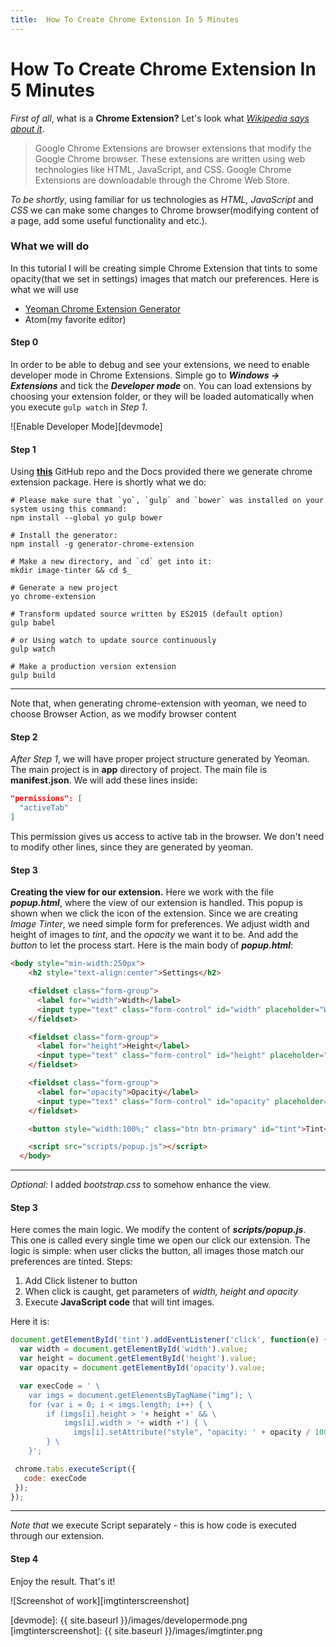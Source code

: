 ```yaml
---
title:	How To Create Chrome Extension In 5 Minutes
---
```


# How To Create Chrome Extension In 5 Minutes


_First of all_, what is a **Chrome Extension?** Let's look what [_Wikipedia says about it_][wikiext].

> Google Chrome Extensions are browser extensions that modify the Google Chrome browser. These extensions are written using web technologies like HTML, JavaScript, and CSS. Google Chrome Extensions are downloadable through the Chrome Web Store.

_To be shortly_, using familiar for us technologies as _HTML, JavaScript_ and _CSS_ we can make some changes to Chrome browser(modifying content of a page, add some useful functionality and etc.).

### What we will do

In this tutorial I will be creating simple Chrome Extension that tints to some opacity(that we set in settings) images that match our preferences. Here is what we will use

* [Yeoman Chrome Extension Generator][yeoman]
* Atom(my favorite editor)

#### Step 0

In order to be able to debug and see your extensions, we need to enable developer mode in Chrome Extensions. Simple go to **_Windows -> Extensions_** and tick the **_Developer mode_** on. You can load extensions by choosing your extension folder, or they will be loaded automatically when you execute `gulp watch` in _Step 1_.

![Enable Developer Mode][devmode]

#### Step 1

Using [**this**][yeoman] GitHub repo and the Docs provided there we generate chrome extension package. Here is shortly what we do:

```console
# Please make sure that `yo`, `gulp` and `bower` was installed on your system using this command:
npm install --global yo gulp bower

# Install the generator:
npm install -g generator-chrome-extension

# Make a new directory, and `cd` get into it:
mkdir image-tinter && cd $_

# Generate a new project
yo chrome-extension

# Transform updated source written by ES2015 (default option)
gulp babel

# or Using watch to update source continuously
gulp watch

# Make a production version extension
gulp build
```
---
Note that, when generating chrome-extension with yeoman, we need to choose Browser Action, as we modify browser content

#### Step 2

_After Step 1_, we will have proper project structure generated by Yeoman. The main project is in **app** directory of project. The main file is **manifest.json**. We will add these lines inside:

```json
"permissions": [
  "activeTab"
]
```

This permission gives us access to active tab in the browser. We don't need to modify other lines, since they are generated by yeoman.

#### Step 3

**Creating the view for our extension.** Here we work with the file **_popup.html_**, where the view of our extension is handled. This popup is shown when we click the icon of the extension. Since we are creating _Image Tinter_, we need simple form for preferences. We adjust width and height of images to _tint_, and the _opacity_ we want it to be. And add the _button_ to let the process start. Here is the main body of **_popup.html_**:

```html
<body style="min-width:250px">
    <h2 style="text-align:center">Settings</h2>

    <fieldset class="form-group">
      <label for="width">Width</label>
      <input type="text" class="form-control" id="width" placeholder="Width" value="40">
    </fieldset>

    <fieldset class="form-group">
      <label for="height">Height</label>
      <input type="text" class="form-control" id="height" placeholder="Height" value="40">
    </fieldset>

    <fieldset class="form-group">
      <label for="opacity">Opacity</label>
      <input type="text" class="form-control" id="opacity" placeholder="Opacity" value="50">
    </fieldset>

    <button style="width:100%;" class="btn btn-primary" id="tint">Tint</button>

    <script src="scripts/popup.js"></script>
  </body>
```
---
_Optional:_ I added _bootstrap.css_ to somehow enhance the view.

#### Step 3

Here comes the main logic. We modify the content of _**scripts/popup.js**_. This one is called every single time we open our click our extension. The logic is simple: when user clicks the button, all images those match our preferences are tinted. Steps:
1. Add Click listener to button
2. When click is caught, get parameters of _width, height and opacity_
3. Execute **JavaScript code** that will tint images.

Here it is:

```javascript
document.getElementById('tint').addEventListener('click', function(e) {
  var width = document.getElementById('width').value;
  var height = document.getElementById('height').value;
  var opacity = document.getElementById('opacity').value;

  var execCode = ' \
    var imgs = document.getElementsByTagName("img"); \
    for (var i = 0; i < imgs.length; i++) { \
        if (imgs[i].height > '+ height +' && \
            imgs[i].width > '+ width +') { \
              imgs[i].setAttribute("style", "opacity: ' + opacity / 100 +'"); \
        } \
    }';

 chrome.tabs.executeScript({
   code: execCode
 });
});
```
---
_Note that_ we execute Script separately - this is how code is executed through our extension.

#### Step 4

Enjoy the result. That's it!

![Screenshot of work][imgtinterscreenshot]

[wikiext]: https://en.wikipedia.org/wiki/Google_Chrome_extension
[yeoman]: https://github.com/yeoman/generator-chrome-extension
[imgtinter]: https://github.com/aibolik/img-tinter-chrome-extension
[devmode]: {{ site.baseurl }}/images/developermode.png
[imgtinterscreenshot]: {{ site.baseurl }}/images/imgtinter.png
